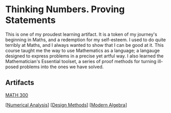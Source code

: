 # Thinking Numbers. Proving Statements

This is one of my proudest learning artifact. It is a token of my journey's beginning in Maths, and a redemption for my self-esteem. I used to do quite terribly at Maths, and I always wanted to show that I can be good at it. This course taught me the way to use Mathematics as a language; a langauge designed to express problems in a precise yet artful way. I also learned the Mathematician's Essential toolset, a series of proof methods for turning ill-posed problems into the ones we have solved.

## Artifacts

<a href="pdfs/MATH_300.pdf">MATH 300</a>

[[Numerical Analysis]]
[[Design Methods]]
[[Modern Algebra]]

[//begin]: # "Autogenerated link references for markdown compatibility"
[Numerical Analysis]: <Numerical Analysis.md> "Numbers and Magic"
[Design Methods]: <Design Methods.md> "Designing Again"
[Modern Algebra]: <Modern Algebra.md> "Modern Algebra"
[//end]: # "Autogenerated link references"
